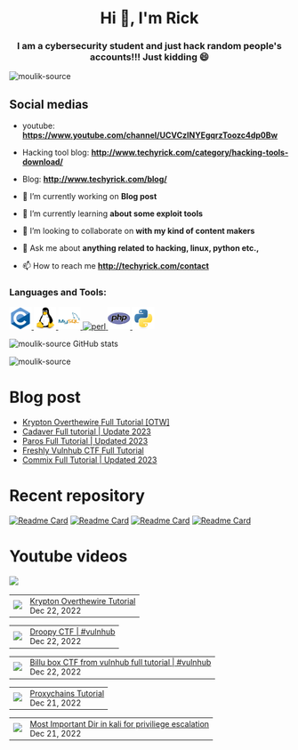 <h1 align="center">Hi 👋, I'm Rick</h1>
<h3 align="center">I am a cybersecurity student and just hack random people's accounts!!! Just kidding 😄</h3>

<p align="left"> <img src="https://komarev.com/ghpvc/?username=moulik-source&label=Profile%20views&color=0e75b6&style=flat" alt="moulik-source" /> </p> 

## Social medias
- youtube: **https://www.youtube.com/channel/UCVCzINYEgqrzToozc4dp0Bw**
- Hacking tool blog: **http://www.techyrick.com/category/hacking-tools-download/**
- Blog: **http://www.techyrick.com/blog/**

- 🔭 I’m currently working on **Blog post**

- 🌱 I’m currently learning **about some exploit tools**

- 👯 I’m looking to collaborate on **with my kind of content makers**

- 💬 Ask me about **anything related to hacking, linux, python etc.,**

- 📫 How to reach me **http://techyrick.com/contact**


<h3 align="left">Languages and Tools:</h3>
<p align="left"> <a href="https://www.cprogramming.com/" target="_blank"> <img src="https://raw.githubusercontent.com/devicons/devicon/master/icons/c/c-original.svg" alt="c" width="40" height="40"/> </a> <a href="https://www.linux.org/" target="_blank"> <img src="https://raw.githubusercontent.com/devicons/devicon/master/icons/linux/linux-original.svg" alt="linux" width="40" height="40"/> </a> <a href="https://www.mysql.com/" target="_blank"> <img src="https://raw.githubusercontent.com/devicons/devicon/master/icons/mysql/mysql-original-wordmark.svg" alt="mysql" width="40" height="40"/> </a> <a href="https://www.perl.org/" target="_blank"> <img src="https://api.iconify.design/logos-perl.svg" alt="perl" width="40" height="40"/> </a> <a href="https://www.php.net" target="_blank"> <img src="https://raw.githubusercontent.com/devicons/devicon/master/icons/php/php-original.svg" alt="php" width="40" height="40"/> </a> <a href="https://www.python.org" target="_blank"> <img src="https://raw.githubusercontent.com/devicons/devicon/master/icons/python/python-original.svg" alt="python" width="40" height="40"/> </a> </p>



![moulik-source GitHub stats](https://github-readme-stats.vercel.app/api?username=moulik-source&show_icons=true&theme=vision-friendly-dark)

<p><img align="center" src="https://github-readme-streak-stats.herokuapp.com/?user=moulik-source&theme=vision-friendly-dark" alt="moulik-source" /></p>

# Blog post
<!-- BLOG-POST-LIST:START -->
- [Krypton Overthewire Full Tutorial [OTW]](https://techyrick.com/krypton-overthewire-full-tutorial/)
- [Cadaver Full tutorial | Update 2023](https://techyrick.com/cadaver-full-tutorial/)
- [Paros Full Tutorial | Updated 2023](https://techyrick.com/paros-full-tutorial/)
- [Freshly Vulnhub CTF Full Tutorial](https://techyrick.com/freshly-vulnhub-walkthrogh/)
- [Commix Full Tutorial | Updated 2023](https://techyrick.com/commix-full-tutorial/)
<!-- BLOG-POST-LIST:END -->

# Recent repository 

[![Readme Card](https://github-readme-stats.vercel.app/api/pin/?username=moulik-source&repo=ddos&theme=outrun)](https://github.com/moulik-source/ddos) 
[![Readme Card](https://github-readme-stats.vercel.app/api/pin/?username=moulik-source&repo=port-scan&theme=outrun)](https://github.com/moulik-source/port-scan)
[![Readme Card](https://github-readme-stats.vercel.app/api/pin/?username=moulik-source&repo=moulik-source&theme=outrun)](https://github.com/moulik-source/moulik-source)
[![Readme Card](https://github-readme-stats.vercel.app/api/pin/?username=moulik-source&repo=hashmo&theme=outrun)](https://github.com/moulik-source/hashmo)

# Youtube videos

[<img src="https://img.shields.io/badge/-Subscribe-red?style=for-the-badge&logo=youtube&logoColor=white"/>](https://www.youtube.com/channel/UCVHmOOAGNcLK5k0i7G1gTrQ)

<!-- YOUTUBE:START --><table><tr><td><a href="https://www.youtube.com/watch?v=C6X1PjdKoZk"><img width="140px" src="https://i.ytimg.com/vi/C6X1PjdKoZk/mqdefault.jpg"></a></td>
<td><a href="https://www.youtube.com/watch?v=C6X1PjdKoZk">Krypton Overthewire Tutorial</a><br/>Dec 22, 2022</td></tr></table>
<table><tr><td><a href="https://www.youtube.com/watch?v=2D3-ucTOq4w"><img width="140px" src="https://i.ytimg.com/vi/2D3-ucTOq4w/mqdefault.jpg"></a></td>
<td><a href="https://www.youtube.com/watch?v=2D3-ucTOq4w">Droopy CTF | #vulnhub</a><br/>Dec 22, 2022</td></tr></table>
<table><tr><td><a href="https://www.youtube.com/watch?v=KGKIgJuIKfI"><img width="140px" src="https://i.ytimg.com/vi/KGKIgJuIKfI/mqdefault.jpg"></a></td>
<td><a href="https://www.youtube.com/watch?v=KGKIgJuIKfI">Billu box CTF from vulnhub full tutorial | #vulnhub</a><br/>Dec 22, 2022</td></tr></table>
<table><tr><td><a href="https://www.youtube.com/watch?v=Y4nWDSxWT6Q"><img width="140px" src="https://i.ytimg.com/vi/Y4nWDSxWT6Q/mqdefault.jpg"></a></td>
<td><a href="https://www.youtube.com/watch?v=Y4nWDSxWT6Q">Proxychains Tutorial</a><br/>Dec 21, 2022</td></tr></table>
<table><tr><td><a href="https://www.youtube.com/watch?v=y4-7XCA5HrY"><img width="140px" src="https://i.ytimg.com/vi/y4-7XCA5HrY/mqdefault.jpg"></a></td>
<td><a href="https://www.youtube.com/watch?v=y4-7XCA5HrY">Most Important Dir in kali for priviliege escalation</a><br/>Dec 21, 2022</td></tr></table>
<!-- YOUTUBE:END -->

